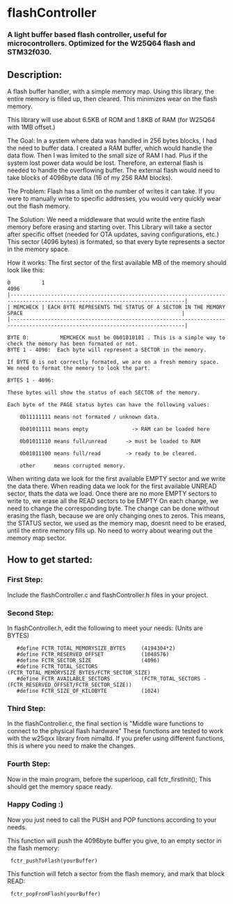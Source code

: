 # flashController
### A light buffer based flash controller, useful for microcontrollers. Optimized for the W25Q64 flash and STM32f030.


## Description:
A flash buffer handler, with a simple memory map. 
Using this library, the entire memory is filled up, then cleared. 
This minimizes wear on the flash memory.

This library will use about 6.5KB of ROM and 1.8KB of RAM (for W25Q64 with 1MB offset.)

The Goal:
In a system where data was handled in 256 bytes blocks, I had the need to buffer data.
I created a RAM buffer, which would handle the data flow. Then I was limited to the small size of RAM I had. Plus if the system lost power data would be lost. 
Therefore, an external flash is needed to handle the overflowing buffer.
The external flash would need to take blocks of 4096byte data (16 of my 256 RAM blocks).

The Problem:
Flash has a limit on the number of writes it can take.
If you were to manually write to specific addresses, you would very quickly wear out the flash memory.

The Solution:
We need a middleware that would write the entire flash memory before erasing and starting over.
This Library will take a sector after specific offset (needed for OTA updates, saving configurations, etc.) 
This sector (4096 bytes) is formated, so that every byte represents a sector in the memory space.

How it works:
The first sector of the first available MB of the memory should look like this:

    0          1                                                                                                                   4096
    |------------------------------------------------------------------------------------------------------------------------------|
    | MEMCHECK | EACH BYTE REPRESENTS THE STATUS OF A SECTOR IN THE MEMORY SPACE                                                   |
    |------------------------------------------------------------------------------------------------------------------------------|

    BYTE 0:          MEMCHECK must be 0b01010101 . This is a simple way to check the memory has been formated or not.
    BYTE 1 - 4096: 	Each byte will represent a SECTOR in the memory.
   
    If BYTE 0 is not correctly formated, we are on a fresh memory space. We need to format the memory to look the part.
   
    BYTES 1 - 4096:
   
    These bytes will show the status of each SECTOR of the memory.
   
    Each byte of the PAGE status bytes can have the following values:
 
 		0b11111111 means not formated / unknown data.

 		0b01011111 means empty			    -> RAM can be loaded here

 		0b01011110 means full/unread	  -> must be loaded to RAM

 		0b01011100 means full/read		  -> ready to be cleared.

 		other      means corrupted memory.

When writing data we look for the first available EMPTY sector and we write the data there.
When reading data we look for the first available UNREAD sector, thats the data we load.
Once there are no more EMPTY sectors to write to, we erase all the READ sectors to be EMPTY
On each change, we need to change the corresponding byte. 
The change can be done without erasing the flash, because we are only changing ones to zeros.
This means, the STATUS sector, we used as the memory map, doesnt need to be erased, until the entire
memory fills up. No need to worry about wearing out the memory map sector.





## How to get started: 
### First Step:
Include the flashController.c and flashController.h files in your project.

### Second Step:
In flashController.h, edit the following to meet your needs: (Units are BYTES)

       #define FCTR_TOTAL_MEMORYSIZE_BYTES     (4194304*2)   
       #define FCTR_RESERVED_OFFSET            (1048576)      
       #define FCTR_SECTOR_SIZE                (4096)
       #define FCTR_TOTAL_SECTORS              (FCTR_TOTAL_MEMORYSIZE_BYTES/FCTR_SECTOR_SIZE)
       #define FCTR_AVAILABLE_SECTORS          (FCTR_TOTAL_SECTORS - (FCTR_RESERVED_OFFSET/FCTR_SECTOR_SIZE))
       #define FCTR_SIZE_OF_KILOBYTE           (1024)

### Third Step:
In the flashController.c, the final section is "Middle ware functions to connect to the physical flash hardware" 
These functions are tested to work with the w25qxx library from nimaltd. 
If you prefer using different functions, this is where you need to make the changes. 

### Fourth Step:
Now in the main program, before the superloop, call fctr_firstInit();
This should get the memory space ready.

### Happy Coding :)
Now you just need to call the PUSH and POP functions according to your needs.

This function will push the 4096byte buffer you give, to an empty sector in the flash memory:

     fctr_pushToFlash(yourBuffer)

This function will fetch a sector from the flash memory, and mark that block READ:

     fctr_popFromFlash(yourBuffer)































